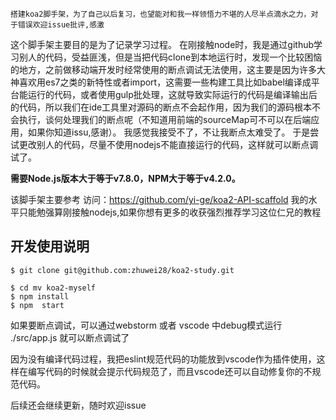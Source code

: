 
```
搭建koa2脚手架，为了自己以后复习，也望能对和我一样领悟力不堪的人尽半点滴水之力，对于错误欢迎issue批评,感激
```
这个脚手架主要目的是为了记录学习过程。 在刚接触node时，我是通过github学习别人的代码，受益匪浅，但是当把代码clone到本地运行时，发现一个比较困恼的地方，之前做移动端开发时经常使用的断点调试无法使用，这主要是因为许多大神喜欢用es7之类的新特性或者import，这需要一些构建工具比如babel编译成平台能运行的代码，或者使用gulp批处理，这就导致实际运行的代码是编译输出后的代码，所以我们在ide工具里对源码的断点不会起作用，因为我们的源码根本不会执行，谈何处理我们的断点呢（不知道用前端的sourceMap可不可以在后端应用，如果你知道issu,感谢）。
我感觉我接受不了，不让我断点太难受了。
于是尝试更改别人的代码，尽量不使用nodejs不能直接运行的代码，这样就可以断点调试了。

**需要Node.js版本大于等于v7.8.0，NPM大于等于v4.2.0。**

该脚手架主要参考 访问：https://github.com/yi-ge/koa2-API-scaffold
我的水平只能勉强算刚接触nodejs,如果你想有更多的收获强烈推荐学习这位仁兄的教程

开发使用说明
------------

```
$ git clone git@github.com:zhuwei28/koa2-study.git

$ cd mv koa2-myself
$ npm install
$ npm  start  
```
如果要断点调试，可以通过webstorm 或者 vscode 中debug模式运行 ./src/app.js 就可以断点调试了

因为没有编译代码过程，我把eslint规范代码的功能放到vscode作为插件使用，这样在编写代码的时候就会提示代码规范了，而且vscode还可以自动修复你的不规范代码。

后续还会继续更新，随时欢迎issue




